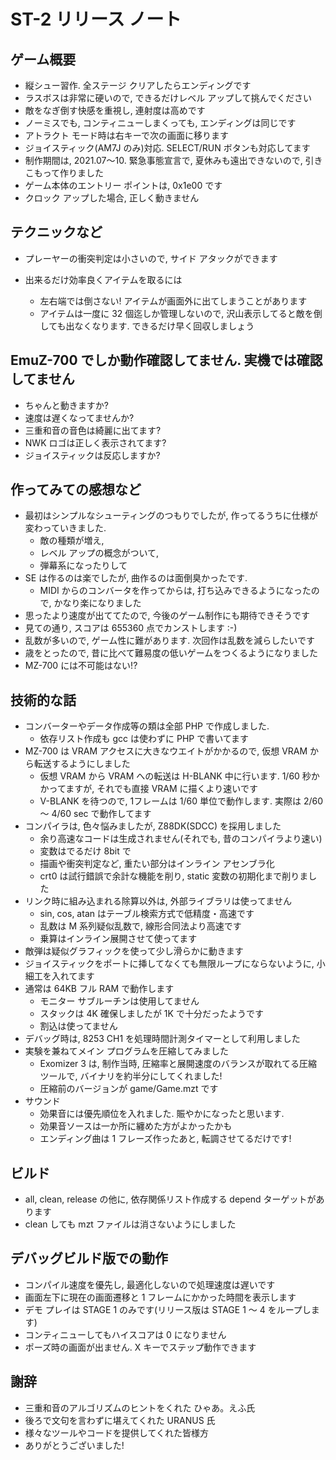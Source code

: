 # ST-2 リリース ノート

## ゲーム概要
  - 縦シュー習作. 全ステージ クリアしたらエンディングです
  - ラスボスは非常に硬いので, できるだけレベル アップして挑んでください
  - 敵をなぎ倒す快感を重視し, 連射度は高めです
  - ノーミスでも, コンティニューしまくっても, エンディングは同じです
  - アトラクト モード時は右キーで次の画面に移ります
  - ジョイスティック(AM7J のみ)対応. SELECT/RUN ボタンも対応してます
  - 制作期間は, 2021.07～10. 緊急事態宣言で, 夏休みも遠出できないので, 引きこもって作りました
  - ゲーム本体のエントリー ポイントは, 0x1e00 です
  - クロック アップした場合, 正しく動きません

## テクニックなど

* プレーヤーの衝突判定は小さいので, サイド アタックができます

* 出来るだけ効率良くアイテムを取るには
  - 左右端では倒さない! アイテムが画面外に出てしまうことがあります
  - アイテムは一度に 32 個迄しか管理しないので, 沢山表示してると敵を倒しても出なくなります. できるだけ早く回収しましょう

## EmuZ-700 でしか動作確認してません. 実機では確認してません

  - ちゃんと動きますか?
  - 速度は遅くなってませんか?
  - 三重和音の音色は綺麗に出てます?
  - NWK ロゴは正しく表示されてます?
  - ジョイスティックは反応しますか?

## 作ってみての感想など

  - 最初はシンプルなシューティングのつもりでしたが, 作ってるうちに仕様が変わっていきました.
    - 敵の種類が増え,
    - レベル アップの概念がついて,
    - 弾幕系になったりして
  - SE は作るのは楽でしたが, 曲作るのは面倒臭かったです.
    - MIDI からのコンバータを作ってからは, 打ち込みできるようになったので, かなり楽になりました
  - 思ったより速度が出ててたので, 今後のゲーム制作にも期待できそうです
  - 見ての通り, スコアは 655360 点でカンストします :-)
  - 乱数が多いので, ゲーム性に難があります. 次回作は乱数を減らしたいです
  - 歳をとったので, 昔に比べて難易度の低いゲームをつくるようになりました
  - MZ-700 には不可能はない!?

## 技術的な話

* コンバーターやデータ作成等の類は全部 PHP で作成しました.
  - 依存リスト作成も gcc は使わずに PHP で書いてます
* MZ-700 は VRAM アクセスに大きなウエイトがかかるので, 仮想 VRAM から転送するようにしました
  - 仮想 VRAM から VRAM への転送は H-BLANK 中に行います. 1/60 秒かかってますが, それでも直接 VRAM に描くより速いです
  - V-BLANK を待つので, 1フレームは 1/60 単位で動作します. 実際は 2/60 ～ 4/60 sec で動作してます
* コンパイラは, 色々悩みましたが, Z88DK(SDCC) を採用しました
  - 余り高速なコードは生成されません(それでも, 昔のコンパイラより速い)
  - 変数はでるだけ 8bit で
  - 描画や衝突判定など, 重たい部分はインライン アセンブラ化
  - crt0 は試行錯誤で余計な機能を削り, static 変数の初期化まで削りました
* リンク時に組み込まれる除算以外は, 外部ライブラリは使ってません
  - sin, cos, atan はテーブル検索方式で低精度・高速です
  - 乱数は M 系列疑似乱数で, 線形合同法より高速です
  - 乗算はインライン展開させて使ってます
* 敵弾は疑似グラフィックを使って少し滑らかに動きます
* ジョイスティックをポートに挿してなくても無限ループにならないように, 小細工を入れてます
* 通常は 64KB フル RAM で動作します
  - モニター サブルーチンは使用してません
  - スタックは 4K 確保しましたが 1K で十分だったようです
  - 割込は使ってません
* デバッグ時は, 8253 CH1 を処理時間計測タイマーとして利用しました
* 実験を兼ねてメイン プログラムを圧縮してみました
  - Exomizer 3 は, 制作当時, 圧縮率と展開速度のバランスが取れてる圧縮ツールで, バイナリを約半分にしてくれました!
  - 圧縮前のバージョンが game/Game.mzt です
* サウンド
  - 効果音には優先順位を入れました. 賑やかになったと思います.
  - 効果音ソースは一か所に纏めた方がよかったかも
  - エンディング曲は 1 フレーズ作ったあと, 転調させてるだけです!

## ビルド

* all, clean, release の他に, 依存関係リスト作成する depend ターゲットがあります
* clean しても mzt ファイルは消さないようにしました

## デバッグビルド版での動作

* コンパイル速度を優先し, 最適化しないので処理速度は遅いです
* 画面左下に現在の画面遷移と 1 フレームにかかった時間を表示します
* デモ プレイは STAGE 1 のみです(リリース版は STAGE 1 ～ 4 をループします)
* コンティニューしてもハイスコアは 0 になりません
* ポーズ時の画面が出ません. X キーでステップ動作できます

## 謝辞

* 三重和音のアルゴリズムのヒントをくれた ひゃあ。えふ氏
* 後ろで文句を言わずに堪えてくれた URANUS 氏
* 様々なツールやコードを提供してくれた皆様方
* ありがとうございました!
